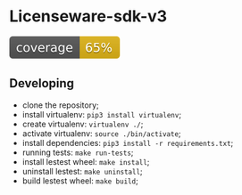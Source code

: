 # Licenseware-sdk-v3
<img src="./coverage.svg">

## Developing

- clone the repository;
- install virtualenv: `pip3 install virtualenv`;
- create virtualenv: `virtualenv ./`;
- activate virtualenv: `source ./bin/activate`;
- install dependencies: `pip3 install -r requirements.txt`;
- running tests: `make run-tests`;
- install lestest wheel: `make install`;
- uninstall lestest: `make uninstall`;
- build lestest wheel: `make build`;
